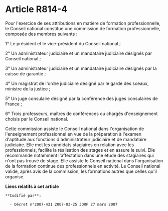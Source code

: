 # Article R814-4

Pour l'exercice de ses attributions en matière de formation professionnelle, le Conseil national constitue une commission de
formation professionnelle, composée des membres suivants :

1° Le président et le vice-président du Conseil national ;

2° Un administrateur judiciaire et un mandataire judiciaire désignés par Conseil national ;

3° Un administrateur judiciaire et un mandataire judiciaire désignés par la caisse de garantie ;

4° Un magistrat de l'ordre judiciaire désigné par le garde des sceaux, ministre de la justice ;

5° Un juge consulaire désigné par la conférence des juges consulaires de France ;

6° Trois professeurs, maîtres de conférences ou chargés d'enseignement choisis par le Conseil national.

Cette commission assiste le Conseil national dans l'organisation de l'enseignement professionnel en vue de la préparation à
l'examen d'aptitude aux fonctions d'administrateur judiciaire et de mandataire judiciaire. Elle met les candidats stagiaires
en relation avec les professionnels, facilite la réalisation des stages et en assure le suivi. Elle recommande notamment
l'affectation dans une étude des stagiaires qui n'ont pas trouvé de stage. Elle assiste le Conseil national dans
l'organisation de la formation continue des professionnels en activité. Le Conseil national valide, après avis de la
commission, les formations autres que celles qu'il organise.

**Liens relatifs à cet article**

	**Codifié par**:

	  - Décret n°2007-431 2007-03-25 JORF 27 mars 2007
